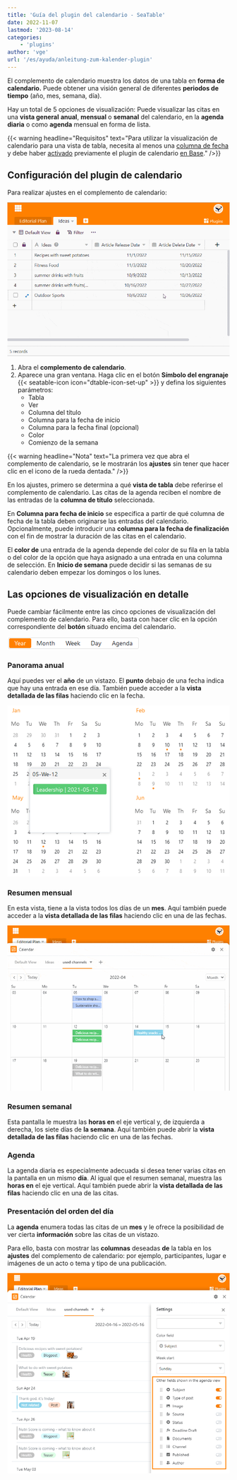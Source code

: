 ```yaml
---
title: 'Guía del plugin del calendario - SeaTable'
date: 2022-11-07
lastmod: '2023-08-14'
categories:
    - 'plugins'
author: 'vge'
url: '/es/ayuda/anleitung-zum-kalender-plugin'
---
```


El complemento de calendario muestra los datos de una tabla en **forma de calendario.** Puede obtener una visión general de diferentes **periodos de tiempo** (año, mes, semana, día).

Hay un total de 5 opciones de visualización: Puede visualizar las citas en una **vista general** **anual**, **mensual** o **semanal** del calendario, en la **agenda diaria** o como **agenda** mensual en forma de lista.

{{< warning  headline="Requisitos"  text="Para utilizar la visualización de calendario para una vista de tabla, necesita al menos una [columna de fecha](https://seatable.io/es/docs/datum-dauer-und-personen/die-datum-spalte/) y debe haber [activado](https://seatable.io/es/docs/arbeiten-mit-plugins/aktivieren-eines-plugins-in-einer-base/) previamente el plugin de calendario [en Base](https://seatable.io/es/docs/arbeiten-mit-plugins/aktivieren-eines-plugins-in-einer-base/)." />}}

## Configuración del plugin de calendario

Para realizar ajustes en el complemento de calendario:

![Instrucciones para el plugin de calendario](images/Anleitung-zum-Kalender-Plugin.gif)

1. Abra el **complemento de calendario**.
2. Aparece una gran ventana. Haga clic en el botón **Símbolo del engranaje** {{< seatable-icon icon="dtable-icon-set-up" >}} y defina los siguientes parámetros:
    - Tabla
    - Ver
    - Columna del título
    - Columna para la fecha de inicio
    - Columna para la fecha final (opcional)
    - Color
    - Comienzo de la semana

{{< warning  headline="Nota"  text="La primera vez que abra el complemento de calendario, se le mostrarán los **ajustes** sin tener que hacer clic en el icono de la rueda dentada." />}}

En los ajustes, primero se determina a qué **vista de tabla** debe referirse el complemento de calendario. Las citas de la agenda reciben el nombre de las entradas de la **columna de título** seleccionada.

En **Columna para fecha de inicio** se especifica a partir de qué columna de fecha de la tabla deben originarse las entradas del calendario. Opcionalmente, puede introducir una **columna para la fecha de finalización** con el fin de mostrar la duración de las citas en el calendario.

El **color de** una entrada de la agenda depende del color de su fila en la tabla o del color de la opción que haya asignado a una entrada en una columna de selección. En **Inicio de semana** puede decidir si las semanas de su calendario deben empezar los domingos o los lunes.

## Las opciones de visualización en detalle

Puede cambiar fácilmente entre las cinco opciones de visualización del complemento de calendario. Para ello, basta con hacer clic en la opción correspondiente del **botón** situado encima del calendario.

![Opciones de visualización del complemento de calendario](images/Darstellungsoptionen-des-Kalender-Plugins.png)

### Panorama anual

Aquí puedes ver el **año** de un vistazo. El **punto** debajo de una fecha indica que hay una entrada en ese día. También puede acceder a la **vista detallada de las filas** haciendo clic en la fecha.

![Resumen del año en el plugin de calendario](images/Jahresueberblick-im-Kalender-Plugin.png)

### Resumen mensual

En esta vista, tiene a la vista todos los días de un **mes**. Aquí también puede acceder a la **vista detallada de las filas** haciendo clic en una de las fechas.

![Vista del mes](images/monatsansicht.gif)

### Resumen semanal

Esta pantalla le muestra las **horas en** el eje vertical y, de izquierda a derecha, los siete días de **la semana**. Aquí también puede abrir la **vista detallada de las filas** haciendo clic en una de las fechas.

### Agenda

La agenda diaria es especialmente adecuada si desea tener varias citas en la pantalla en un mismo **día**. Al igual que el resumen semanal, muestra las **horas en** el eje vertical. Aquí también puede abrir la **vista detallada de las filas** haciendo clic en una de las citas.

### Presentación del orden del día

La **agenda** enumera todas las citas de un **mes** y le ofrece la posibilidad de ver cierta **información** sobre las citas de un vistazo.

Para ello, basta con mostrar las **columnas** deseadas **de** la tabla en los **ajustes** del complemento de calendario: por ejemplo, participantes, lugar e imágenes de un acto o tema y tipo de una publicación.

![Configuración de la vista de la agenda](images/agenda-view-einstellungen.png)

